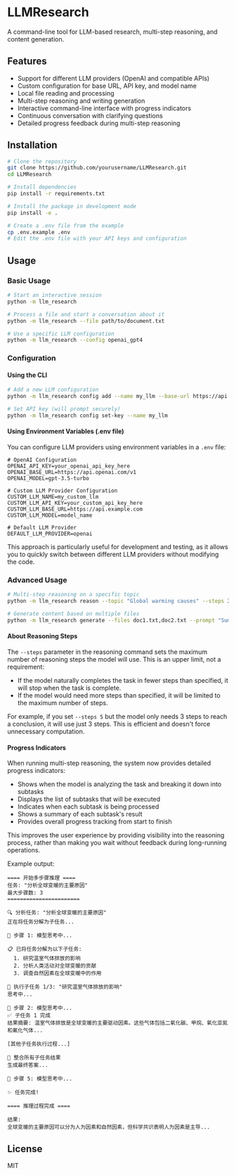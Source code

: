 # LLMResearch

A command-line tool for LLM-based research, multi-step reasoning, and content generation.

## Features

- Support for different LLM providers (OpenAI and compatible APIs)
- Custom configuration for base URL, API key, and model name
- Local file reading and processing
- Multi-step reasoning and writing generation
- Interactive command-line interface with progress indicators
- Continuous conversation with clarifying questions
- Detailed progress feedback during multi-step reasoning

## Installation

```bash
# Clone the repository
git clone https://github.com/yourusername/LLMResearch.git
cd LLMResearch

# Install dependencies
pip install -r requirements.txt

# Install the package in development mode
pip install -e .

# Create a .env file from the example
cp .env.example .env
# Edit the .env file with your API keys and configuration
```

## Usage

### Basic Usage

```bash
# Start an interactive session
python -m llm_research

# Process a file and start a conversation about it
python -m llm_research --file path/to/document.txt

# Use a specific LLM configuration
python -m llm_research --config openai_gpt4
```

### Configuration

#### Using the CLI

```bash
# Add a new LLM configuration
python -m llm_research config add --name my_llm --base-url https://api.example.com --model model_name

# Set API key (will prompt securely)
python -m llm_research config set-key --name my_llm
```

#### Using Environment Variables (.env file)

You can configure LLM providers using environment variables in a `.env` file:

```
# OpenAI Configuration
OPENAI_API_KEY=your_openai_api_key_here
OPENAI_BASE_URL=https://api.openai.com/v1
OPENAI_MODEL=gpt-3.5-turbo

# Custom LLM Provider Configuration
CUSTOM_LLM_NAME=my_custom_llm
CUSTOM_LLM_API_KEY=your_custom_api_key_here
CUSTOM_LLM_BASE_URL=https://api.example.com
CUSTOM_LLM_MODEL=model_name

# Default LLM Provider
DEFAULT_LLM_PROVIDER=openai
```

This approach is particularly useful for development and testing, as it allows you to quickly switch between different LLM providers without modifying the code.

### Advanced Usage

```bash
# Multi-step reasoning on a specific topic
python -m llm_research reason --topic "Global warming causes" --steps 3

# Generate content based on multiple files
python -m llm_research generate --files doc1.txt,doc2.txt --prompt "Summarize these documents"
```

#### About Reasoning Steps

The `--steps` parameter in the reasoning command sets the maximum number of reasoning steps the model will use. This is an upper limit, not a requirement:

- If the model naturally completes the task in fewer steps than specified, it will stop when the task is complete.
- If the model would need more steps than specified, it will be limited to the maximum number of steps.

For example, if you set `--steps 5` but the model only needs 3 steps to reach a conclusion, it will use just 3 steps. This is efficient and doesn't force unnecessary computation.

#### Progress Indicators

When running multi-step reasoning, the system now provides detailed progress indicators:

- Shows when the model is analyzing the task and breaking it down into subtasks
- Displays the list of subtasks that will be executed
- Indicates when each subtask is being processed
- Shows a summary of each subtask's result
- Provides overall progress tracking from start to finish

This improves the user experience by providing visibility into the reasoning process, rather than making you wait without feedback during long-running operations.

Example output:
```
==== 开始多步骤推理 ====
任务: "分析全球变暖的主要原因"
最大步骤数: 3
=======================

🔍 分析任务: "分析全球变暖的主要原因"
正在将任务分解为子任务...

💭 步骤 1: 模型思考中...

📋 已将任务分解为以下子任务:
  1. 研究温室气体排放的影响
  2. 分析人类活动对全球变暖的贡献
  3. 调查自然因素在全球变暖中的作用

🔄 执行子任务 1/3: "研究温室气体排放的影响"
思考中...

💭 步骤 2: 模型思考中...
✅ 子任务 1 完成
结果摘要: 温室气体排放是全球变暖的主要驱动因素。这些气体包括二氧化碳、甲烷、氧化亚氮和氟化气体...

[其他子任务执行过程...]

🧩 整合所有子任务结果
生成最终答案...

💭 步骤 5: 模型思考中...

✨ 任务完成!

==== 推理过程完成 ====

结果:
全球变暖的主要原因可以分为人为因素和自然因素，但科学共识表明人为因素是主导...
```

## License

MIT